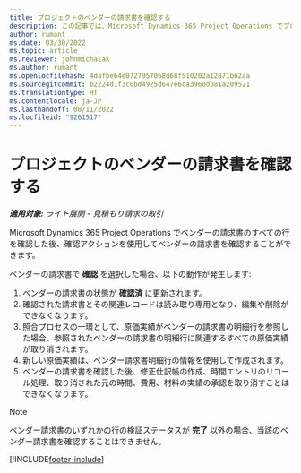 ```yaml
---
title: プロジェクトのベンダーの請求書を確認する
description: この記事では、Microsoft Dynamics 365 Project Operations でプロジェクト ベンダーの請求書を確認する方法と、プロジェクト ベンダーの請求書を確認した場合の財務上の影響について説明します。
author: rumant
ms.date: 03/30/2022
ms.topic: article
ms.reviewer: johnmichalak
ms.author: rumant
ms.openlocfilehash: 4dafbe64e0727957068d68f510202a12871b62aa
ms.sourcegitcommit: b2224d1f3c0bd4925d647e6ca3960db81a209521
ms.translationtype: HT
ms.contentlocale: ja-JP
ms.lasthandoff: 08/11/2022
ms.locfileid: "9261517"
---
```

# <a name="confirm-a-project-vendor-invoice"></a>プロジェクトのベンダーの請求書を確認する

_**適用対象:** ライト展開 - 見積もり請求の取引_

Microsoft Dynamics 365 Project Operations でベンダーの請求書のすべての行を確認した後、確認アクションを使用してベンダーの請求書を確認することができます。

ベンダーの請求書で **確認** を選択した場合、以下の動作が発生します:

1. ベンダーの請求書の状態が **確認済** に更新されます。
2. 確認された請求書とその関連レコードは読み取り専用となり、編集や削除ができなくなります。
3. 照合プロセスの一環として、原価実績がベンダーの請求書の明細行を参照した場合、参照されたベンダーの請求書の明細行に関連するすべての原価実績が取り消されます。
4. 新しい原価実績は、ベンダー請求書明細行の情報を使用して作成されます。
5. ベンダーの請求書を確認した後、修正仕訳帳の作成、時間エントリのリコール処理、取り消された元の時間、費用、材料の実績の承認を取り消すことはできなくなります。

> [!NOTE]
> ベンダー請求書のいずれかの行の検証ステータスが **完了** 以外の場合、当該のベンダー請求書を確認することはできません。

[!INCLUDE[footer-include](../../includes/footer-banner.md)]
